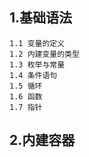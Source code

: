 ## 1.基础语法

    1.1 变量的定义
    1.2 内建变量的类型
    1.3 枚举与常量
    1.4 条件语句
    1.5 循环
    1.6 函数
    1.7 指针


## 2.内建容器
